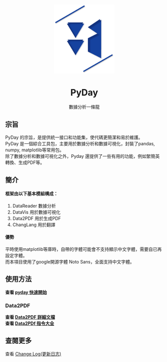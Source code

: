 <p align="center">
    <img width="192px" src="./doc/Logo/AnsonLogo01.png" >
</p>
<h1 align="center"><b>PyDay</b></h1>

<p align="center">數據分析一條龍</p>
<p align="center"></p>

## 宗旨
PyDay 的宗旨，是提供統一接口和功能集，使代碼更簡潔和易於維護。  
PyDay 是一個綜合工具包，主要用於數據分析和數據可視化，封裝了pandas, numpy, matplotlib等常用包。  
除了數據分析和數據可視化之外，Pyday 還提供了一些有用的功能，例如䌓簡英轉換、生成PDF等。  

## 簡介
#### 框架由以下基本模組構成：
1. DataReader 數據分析
2. DataVis 用於數據可視化
3. Data2PDF 用於生成PDF
4. ChangLang 用於翻譯
<!-- Machine Learning 機器學習 -->

#### 優勢
平時使用matplotlib等庫時，自帶的字體可能會不支持顯示中文字體，需要自已再設定字體。  
而本項目使用了google開源字體 Noto Sans，全面支持中文字體。

## 使用方法
**查看 [pyday 快速開始](doc/documentation/guide_tc.md)**  
### Data2PDF
**查看 [Data2PDF 詳細文檔](doc/documentation/Data2PDF.md)**  
**查看 [Data2PDf 指令大全](doc/documentation/Data2PDF_ALL.md)**
<!-- ## 項目結構
```
*

``` -->

<!-- ## 下載
```
git clone https://github.com/AnsonCar/pyday.git
```

### 初始化環境
```
pip install -r requirements.txt
``` -->



<!-- ### 使用文檔 -->
<!-- 查看 [pyday 詳情](https://ansoncar.github.io/ReferenceData/Document/pyday.html) -->

## 查閱更多
查看 [Change Log(更新日志)](doc/changelog.md) 
